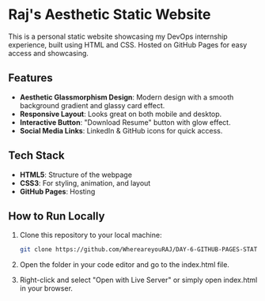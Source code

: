 # Raj's Aesthetic Static Website

This is a personal static website showcasing my DevOps internship experience, built using HTML and CSS. Hosted on GitHub Pages for easy access and showcasing.

## Features

- **Aesthetic Glassmorphism Design**: Modern design with a smooth background gradient and glassy card effect.
- **Responsive Layout**: Looks great on both mobile and desktop.
- **Interactive Button**: "Download Resume" button with glow effect.
- **Social Media Links**: LinkedIn & GitHub icons for quick access.

## Tech Stack

- **HTML5**: Structure of the webpage
- **CSS3**: For styling, animation, and layout
- **GitHub Pages**: Hosting

## How to Run Locally

1. Clone this repository to your local machine:
   ```bash
   git clone https://github.com/WhereareyouRAJ/DAY-6-GITHUB-PAGES-STATIC-SITE.git

2. Open the folder in your code editor and go to the index.html file.

3. Right-click and select "Open with Live Server" or simply open index.html in your browser.